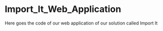 # Import_It_Web_Application
Here goes the code of our web application of our solution called Import It
